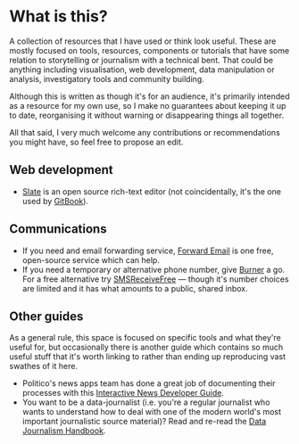 # What is this?

A collection of resources that I have used or think look useful. These are mostly focused on tools, resources, components or tutorials that have some relation to storytelling or journalism with a technical bent. That could be anything including visualisation, web development, data manipulation or analysis, investigatory tools and community building.

Although this is written as though it's for an audience, it's primarily intended as a resource for my own use, so I make no guarantees about keeping it up to date, reorganising it without warning or disappearing things all together.

All that said, I very much welcome any contributions or recommendations you might have, so feel free to propose an edit.

## Web development

* [Slate](https://www.slatejs.org/#/rich-text) is an open source rich-text editor \(not coincidentally, it's the one used by [GitBook](https://www.gitbook.com/)\).

## Communications

* If you need and email forwarding service, [Forward Email](https://forwardemail.net/) is one free, open-source service which can help.
* If you need a temporary or alternative phone number, give [Burner](https://www.burnerapp.com/) a go. For a free alternative try [SMSReceiveFree](https://smsreceivefree.com/) — though it's number choices are limited and it has what amounts to a public, shared inbox.

## Other guides

As a general rule, this space is focused on specific tools and what they're useful for, but occasionally there is another guide which contains so much useful stuff that it's worth linking to rather than ending up reproducing vast swathes of it here.

* Politico's news apps team has done a great job of documenting their processes with this [Interactive News Developer Guide](https://docs.politicoapps.com/politico-newsroom-developer-guide/).
* You want to be a data-journalist \(i.e. you're a regular journalist who wants to understand how to deal with one of the modern world's most important journalistic source material\)? Read and re-read the [Data Journalism Handbook](https://datajournalismhandbook.org/). 

